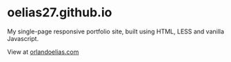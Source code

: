 # oelias27.github.io

My single-page responsive portfolio site, built using HTML, LESS and vanilla Javascript. 

View at [orlandoelias.com]('www.orlandoelias.com')
